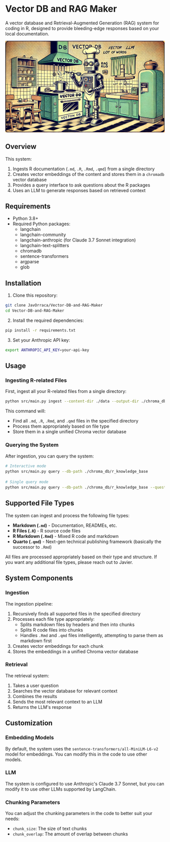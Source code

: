 # Vector DB and RAG Maker

A vector database and Retrieval-Augmented Generation (RAG) system for coding in R, designed to provide bleeding-edge responses based on your local documentation.

![](retro_cartoon_robot.jpg)

## Overview

This system:
1. Ingests R documentation (`.md`, `.R`, `.Rmd`, `.qmd`) from a single directory
2. Creates vector embeddings of the content and stores them in a `chromadb` vector database
3. Provides a query interface to ask questions about the R packages
4. Uses an LLM to generate responses based on retrieved context

## Requirements

- Python 3.8+
- Required Python packages:
  - langchain
  - langchain-community
  - langchain-anthropic (for Claude 3.7 Sonnet integration)
  - langchain-text-splitters
  - chromadb
  - sentence-transformers
  - argparse
  - glob

## Installation

1. Clone this repository:
```bash
git clone JavOrraca/Vector-DB-and-RAG-Maker
cd Vector-DB-and-RAG-Maker
```

2. Install the required dependencies:
```bash
pip install -r requirements.txt
```

3. Set your Anthropic API key:
```bash
export ANTHROPIC_API_KEY=your-api-key
```

## Usage

### Ingesting R-related Files

First, ingest all your R-related files from a single directory:

```bash
python src/main.py ingest --content-dir ./data --output-dir ./chroma_db
```

This command will:
- Find all `.md`, `.R`, `.Rmd`, and `.qmd` files in the specified directory
- Process them appropriately based on file type
- Store them in a single unified Chroma vector database

### Querying the System

After ingestion, you can query the system:

```bash
# Interactive mode
python src/main.py query --db-path ./chroma_db/r_knowledge_base

# Single query mode
python src/main.py query --db-path ./chroma_db/r_knowledge_base --question "How do I use dplyr's filter function?"
```

## Supported File Types

The system can ingest and process the following file types:

- **Markdown (`.md`)** - Documentation, READMEs, etc.
- **R Files (`.R`)** - R source code files
- **R Markdown (`.Rmd`)** - Mixed R code and markdown
- **Quarto (`.qmd`)** - Next-gen technical publishing framework (basically the successor to `.Rmd`)

All files are processed appropriately based on their type and structure. If you want any additional file types, please reach out to Javier.

## System Components

### Ingestion

The ingestion pipeline:
1. Recursively finds all supported files in the specified directory
2. Processes each file type appropriately:
   - Splits markdown files by headers and then into chunks
   - Splits R code files into chunks
   - Handles `.Rmd` and `.qmd` files intelligently, attempting to parse them as markdown first
3. Creates vector embeddings for each chunk
4. Stores the embeddings in a unified Chroma vector database

### Retrieval

The retrieval system:
1. Takes a user question
2. Searches the vector database for relevant context
3. Combines the results
4. Sends the most relevant context to an LLM
5. Returns the LLM's response

## Customization

### Embedding Models

By default, the system uses the `sentence-transformers/all-MiniLM-L6-v2` model for embeddings. You can modify this in the code to use other models.

### LLM

The system is configured to use Anthropic's Claude 3.7 Sonnet, but you can modify it to use other LLMs supported by LangChain.

### Chunking Parameters

You can adjust the chunking parameters in the code to better suit your needs:
- `chunk_size`: The size of text chunks
- `chunk_overlap`: The amount of overlap between chunks
